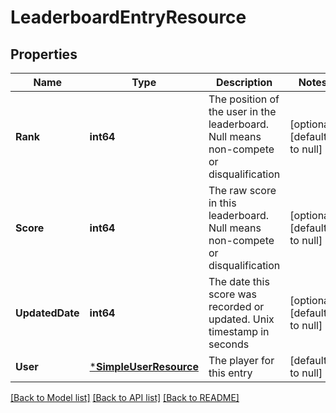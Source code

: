 # LeaderboardEntryResource

## Properties
Name | Type | Description | Notes
------------ | ------------- | ------------- | -------------
**Rank** | **int64** | The position of the user in the leaderboard. Null means non-compete or disqualification | [optional] [default to null]
**Score** | **int64** | The raw score in this leaderboard. Null means non-compete or disqualification | [optional] [default to null]
**UpdatedDate** | **int64** | The date this score was recorded or updated. Unix timestamp in seconds | [optional] [default to null]
**User** | [***SimpleUserResource**](SimpleUserResource.md) | The player for this entry | [default to null]

[[Back to Model list]](../README.md#documentation-for-models) [[Back to API list]](../README.md#documentation-for-api-endpoints) [[Back to README]](../README.md)


